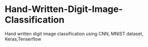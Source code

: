 # Hand-Written-Digit-Image-Classification
Hand written digit image classification using CNN, MNIST dataset, Keras,Tenserflow 
